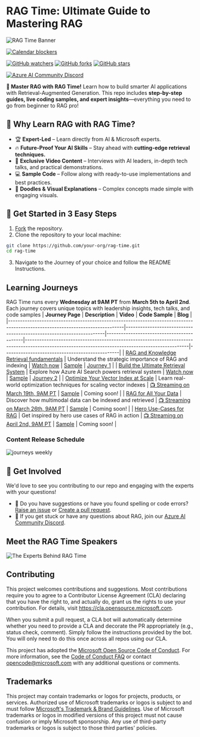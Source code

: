 # RAG Time: Ultimate Guide to Mastering RAG

![RAG Time Banner](./images/agenda-content.png)


[![Calendar blockers](https://img.shields.io/badge/%F0%9F%93%86-add%20to%20calendar-blue?style=for-the-badge)](https://aka.ms/rag-time/calendar)


[![GitHub watchers](https://img.shields.io/github/watchers/microsoft/rag-time.svg?style=social&label=Watch)](https://GitHub.com/microsoft/rag-time/watchers)
[![GitHub forks](https://img.shields.io/github/forks/microsoft/rag-time.svg?style=social&label=Fork)](https://github.com/microsoft/rag-time/fork)
[![GitHub stars](https://img.shields.io/github/stars/microsoft/rag-time?style=social&label=Star)](https://GitHub.com/microsoft/rag-time/stargazers)

[![Azure AI Community Discord](https://dcbadge.vercel.app/api/server/ByRwuEEgH4)](https://discord.gg/REmjGvvFpW)

**🚀 Master RAG with RAG Time!** Learn how to build smarter AI applications with Retrieval-Augmented Generation. This repo includes **step-by-step guides, live coding samples, and expert insights**—everything you need to go from beginner to RAG pro!

## 🤔 Why Learn RAG with RAG Time?
- 🏆 **Expert-Led** – Learn directly from AI & Microsoft experts.
- 🔥 **Future-Proof Your AI Skills** – Stay ahead with **cutting-edge retrieval techniques.**
- 🎥 **Exclusive Video Content** – Interviews with AI leaders, in-depth tech talks, and practical demonstrations.
- 💻 **Sample Code** – Follow along with ready-to-use implementations and best practices.
- 🎨 **Doodles & Visual Explanations** – Complex concepts made simple with engaging visuals.
  
## 🚀 Get Started in 3 Easy Steps  

1. [Fork](https://github.com/microsoft/rag-time/fork) the repository.
2. Clone the repository to your local machine:
  ```bash
  git clone https://github.com/your-org/rag-time.git
  cd rag-time
  ```
3. Navigate to the Journey of your choice and follow the README Instructions.

## Learning Journeys
RAG Time runs every **Wednesday at 9AM PT** from **March 5th to April 2nd**. Each journey covers unique topics with leadership insights, tech talks, and code samples
| **Journey Page**                                                                                                             | **Description**                                                     | **Video**                                 | **Code Sample**                                                                 | **Blog**                                   |
|------------------------------------------------------------------------------------------------------------------------------|---------------------------------------------------------------------|-------------------------------------------|--------------------------------------------------------------------------------------------------------------------------------------------------|------------------------------------------------|
| [RAG and Knowledge Retrieval fundamentals](./Journey%201%20-%20RAG%20and%20Indexing%20Fundamentals/README.md)                           | Understand the strategic importance of RAG and indexing             | [Watch now](https://aka.ms/rag-time/journey1) | [Sample](./Journey%201%20-%20RAG%20and%20Indexing%20Fundamentals/sample/1-RAG-Fundamentals.ipynb)                                                | [Journey 1](https://aka.ms/rag-time/journey1-blog) |
| [Build the Ultimate Retrieval System](./Journey%202%20-%20Build%20the%20Ultimate%20Retrieval%20System%20for%20RAG/README.md) | Explore how Azure AI Search powers retrieval system                 | [Watch now](https://aka.ms/rag-time/journey2) | [Sample](./Journey%202%20-%20Build%20the%20Ultimate%20Retrieval%20System%20for%20RAG/sample/2-Build-The-Ultimate-Retrieval-System-For-RAG.ipynb) | [Journey 2](https://aka.ms/rag-time/journey2-blog)                                     |
| [Optimize Your Vector Index at Scale](./Journey%203%20-%20Optimize%20your%20Vector%20Index%20for%20Scale/README.md)          | Learn real-world optimization techniques for scaling vector indexes | [📺 Streaming on March 19th, 9AM PT](https://aka.ms/rag-time/journey3) | [Sample](./Journey%203%20-%20Optimize%20your%20Vector%20Index%20for%20Scale/sample/3-Vector-Compression.ipynb)                                   | Coming soon!                                     |
| [RAG for All Your Data](./Journey%204%20-%20RAG%20for%20All%20your%20Data%20Multimodal%20and%20Beyond/README.md)             | Discover how multimodal data can be indexed and retrieved           | [📺 Streaming on March 26th, 9AM PT](https://aka.ms/rag-time/journey4) | [Sample](./Journey%204%20-%20RAG%20for%20All%20your%20Data%20Multimodal%20and%20Beyond/sample/README.md)                                         | Coming soon!                                     |
| [Hero Use-Cases for RAG](./Journey%205%20-%20Hero%20use%20cases%20for%20RAG/README.md)                                       | Get inspired by hero use cases of RAG in action                     | [📺 Streaming on April 2nd, 9AM PT](https://aka.ms/rag-time/journey5) | [Sample](./Journey%205%20-%20Hero%20use%20cases%20for%20RAG/sample/README.md)                                                                    | Coming soon!                                     |
### Content Release Schedule

![journeys weekly](./images/journeys-weekly.png)



## 🙏 Get Involved

We'd love to see you contributing to our repo and engaging with the experts with your questions!
- 🤔 Do you have suggestions or have you found spelling or code errors? [Raise an issue](https://github.com/microsoft/rag-time/issues) or [Create a pull request](https://github.com/microsoft/rag-time/pulls).
- 🚀 If you get stuck or have any questions about RAG, join our [Azure AI Community Discord](https://discord.com/channels/1113626258182504448/1343540943533637663).

## Meet the RAG Time Speakers

![The Experts Behind RAG Time](./images/speakers.png)

## Contributing

This project welcomes contributions and suggestions. Most contributions require you to agree to a
Contributor License Agreement (CLA) declaring that you have the right to, and actually do, grant us
the rights to use your contribution. For details, visit https://cla.opensource.microsoft.com.

When you submit a pull request, a CLA bot will automatically determine whether you need to provide
a CLA and decorate the PR appropriately (e.g., status check, comment). Simply follow the instructions
provided by the bot. You will only need to do this once across all repos using our CLA.

This project has adopted the [Microsoft Open Source Code of Conduct](https://opensource.microsoft.com/codeofconduct/).
For more information, see the [Code of Conduct FAQ](https://opensource.microsoft.com/codeofconduct/faq/) or
contact [opencode@microsoft.com](mailto:opencode@microsoft.com) with any additional questions or comments.

## Trademarks

This project may contain trademarks or logos for projects, products, or services. Authorized use of Microsoft 
trademarks or logos is subject to and must follow 
[Microsoft's Trademark & Brand Guidelines](https://www.microsoft.com/en-us/legal/intellectualproperty/trademarks/usage/general).
Use of Microsoft trademarks or logos in modified versions of this project must not cause confusion or imply Microsoft sponsorship.
Any use of third-party trademarks or logos is subject to those third parties' policies.
